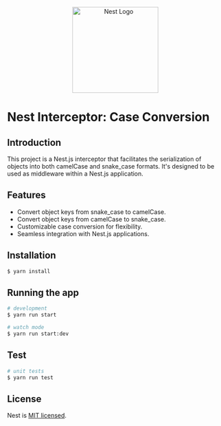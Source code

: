 <p align="center">
  <a href="http://nestjs.com/" target="blank"><img src="https://nestjs.com/img/logo-small.svg" width="200" alt="Nest Logo" /></a>
</p>

[circleci-image]: https://img.shields.io/circleci/build/github/nestjs/nest/master?token=abc123def456
[circleci-url]: https://circleci.com/gh/nestjs/nest

# Nest Interceptor: Case Conversion

## Introduction

This project is a Nest.js interceptor that facilitates the serialization of objects into both camelCase and snake_case formats. It's designed to be used as middleware within a Nest.js application.

## Features

- Convert object keys from snake_case to camelCase.
- Convert object keys from camelCase to snake_case.
- Customizable case conversion for flexibility.
- Seamless integration with Nest.js applications.

## Installation

```bash
$ yarn install
```

## Running the app

```bash
# development
$ yarn run start

# watch mode
$ yarn run start:dev

```

## Test

```bash
# unit tests
$ yarn run test
```

## License

Nest is [MIT licensed](LICENSE).
